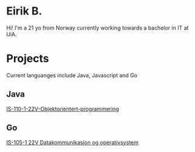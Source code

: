 # Eirik B.
Hi! I'm a 21 yo from Norway currently working towards a bachelor in IT at UiA. 

# Projects
Current languanges include Java, Javascript and Go
## Java
[IS-110-1-22V-Objektorientert-programmering](https://github.com/Eiriksb/IS-110-1-22V-Objektorientert-programmering)
## Go
[IS-105-1 22V Datakommunikasjon og operativsystem](https://github.com/Eiriksb/IS-105-1-22V-Datakommunikasjon-og-operativsystem)
